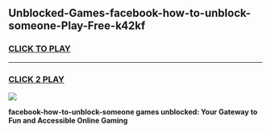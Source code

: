 
## Unblocked-Games-facebook-how-to-unblock-someone-Play-Free-k42kf
<h3>
<a href="https://premium76.site?title=facebook-how-to-unblock-someone&ref=21A">CLICK TO PLAY</a></h3>
<hr>

<h3>
<a href="https://premium76.site?title=facebook-how-to-unblock-someone&ref=21A">CLICK 2 PLAY</a>
  
</h3>

<a href="https://premium76.site?title=facebook-how-to-unblock-someone&ref=21A"><img src="https://clearcache.store/games.png"></a>


**facebook-how-to-unblock-someone games unblocked: Your Gateway to Fun and Accessible Online Gaming**

